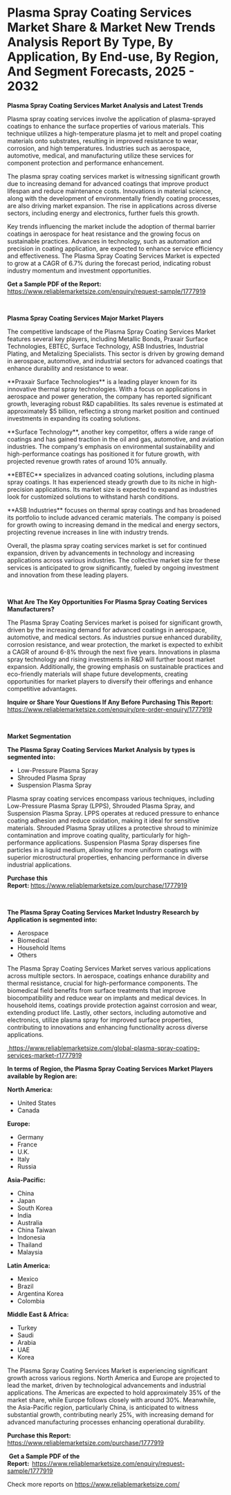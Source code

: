 <p><h1>Plasma Spray Coating Services Market Share & Market New Trends Analysis Report By Type, By Application, By End-use, By Region, And Segment Forecasts, 2025 - 2032</h1></p><p><strong>Plasma Spray Coating Services Market Analysis and Latest Trends</strong></p>
<p><p>Plasma spray coating services involve the application of plasma-sprayed coatings to enhance the surface properties of various materials. This technique utilizes a high-temperature plasma jet to melt and propel coating materials onto substrates, resulting in improved resistance to wear, corrosion, and high temperatures. Industries such as aerospace, automotive, medical, and manufacturing utilize these services for component protection and performance enhancement.</p><p>The plasma spray coating services market is witnessing significant growth due to increasing demand for advanced coatings that improve product lifespan and reduce maintenance costs. Innovations in material science, along with the development of environmentally friendly coating processes, are also driving market expansion. The rise in applications across diverse sectors, including energy and electronics, further fuels this growth.</p><p>Key trends influencing the market include the adoption of thermal barrier coatings in aerospace for heat resistance and the growing focus on sustainable practices. Advances in technology, such as automation and precision in coating application, are expected to enhance service efficiency and effectiveness. The Plasma Spray Coating Services Market is expected to grow at a CAGR of 6.7% during the forecast period, indicating robust industry momentum and investment opportunities.</p></p>
<p><strong>Get a Sample PDF of the Report:&nbsp;</strong> <a href="https://www.reliablemarketsize.com/enquiry/request-sample/1777919?utm_campaign=2625&utm_medium=2&utm_source=Github&utm_content=ia&utm_term=11032025&utm_id=plasma-spray-coating-services">https://www.reliablemarketsize.com/enquiry/request-sample/1777919</a></p>
<p>&nbsp;</p>
<p><strong>Plasma Spray Coating Services Major Market Players</strong></p>
<p><p>The competitive landscape of the Plasma Spray Coating Services Market features several key players, including Metallic Bonds, Praxair Surface Technologies, EBTEC, Surface Technology, ASB Industries, Industrial Plating, and Metalizing Specialists. This sector is driven by growing demand in aerospace, automotive, and industrial sectors for advanced coatings that enhance durability and resistance to wear.</p><p>**Praxair Surface Technologies** is a leading player known for its innovative thermal spray technologies. With a focus on applications in aerospace and power generation, the company has reported significant growth, leveraging robust R&D capabilities. Its sales revenue is estimated at approximately $5 billion, reflecting a strong market position and continued investments in expanding its coating solutions.</p><p>**Surface Technology**, another key competitor, offers a wide range of coatings and has gained traction in the oil and gas, automotive, and aviation industries. The company's emphasis on environmental sustainability and high-performance coatings has positioned it for future growth, with projected revenue growth rates of around 10% annually.</p><p>**EBTEC** specializes in advanced coating solutions, including plasma spray coatings. It has experienced steady growth due to its niche in high-precision applications. Its market size is expected to expand as industries look for customized solutions to withstand harsh conditions.</p><p>**ASB Industries** focuses on thermal spray coatings and has broadened its portfolio to include advanced ceramic materials. The company is poised for growth owing to increasing demand in the medical and energy sectors, projecting revenue increases in line with industry trends.</p><p>Overall, the plasma spray coating services market is set for continued expansion, driven by advancements in technology and increasing applications across various industries. The collective market size for these services is anticipated to grow significantly, fueled by ongoing investment and innovation from these leading players.</p></p>
<p>&nbsp;</p>
<p><strong>What Are The Key Opportunities For Plasma Spray Coating Services Manufacturers?</strong></p>
<p><p>The Plasma Spray Coating Services market is poised for significant growth, driven by the increasing demand for advanced coatings in aerospace, automotive, and medical sectors. As industries pursue enhanced durability, corrosion resistance, and wear protection, the market is expected to exhibit a CAGR of around 6-8% through the next five years. Innovations in plasma spray technology and rising investments in R&D will further boost market expansion. Additionally, the growing emphasis on sustainable practices and eco-friendly materials will shape future developments, creating opportunities for market players to diversify their offerings and enhance competitive advantages.</p></p>
<p><strong>Inquire or Share Your Questions If Any Before Purchasing This Report:</strong> <a href="https://www.reliablemarketsize.com/enquiry/pre-order-enquiry/1777919?utm_campaign=2625&utm_medium=2&utm_source=Github&utm_content=ia&utm_term=11032025&utm_id=plasma-spray-coating-services">https://www.reliablemarketsize.com/enquiry/pre-order-enquiry/1777919</a></p>
<p>&nbsp;</p>
<p><strong>Market Segmentation</strong></p>
<p><strong>The Plasma Spray Coating Services Market Analysis by types is segmented into:</strong></p>
<p><ul><li>Low-Pressure Plasma Spray</li><li>Shrouded Plasma Spray</li><li>Suspension Plasma Spray</li></ul></p>
<p><p>Plasma spray coating services encompass various techniques, including Low-Pressure Plasma Spray (LPPS), Shrouded Plasma Spray, and Suspension Plasma Spray. LPPS operates at reduced pressure to enhance coating adhesion and reduce oxidation, making it ideal for sensitive materials. Shrouded Plasma Spray utilizes a protective shroud to minimize contamination and improve coating quality, particularly for high-performance applications. Suspension Plasma Spray disperses fine particles in a liquid medium, allowing for more uniform coatings with superior microstructural properties, enhancing performance in diverse industrial applications.</p></p>
<p><strong>Purchase this Report:&nbsp;</strong><a href="https://www.reliablemarketsize.com/purchase/1777919?utm_campaign=2625&utm_medium=2&utm_source=Github&utm_content=ia&utm_term=11032025&utm_id=plasma-spray-coating-services">https://www.reliablemarketsize.com/purchase/1777919</a></p>
<p>&nbsp;</p>
<p><strong>The Plasma Spray Coating Services Market Industry Research by Application is segmented into:</strong></p>
<p><ul><li>Aerospace</li><li>Biomedical</li><li>Household Items</li><li>Others</li></ul></p>
<p><p>The Plasma Spray Coating Services Market serves various applications across multiple sectors. In aerospace, coatings enhance durability and thermal resistance, crucial for high-performance components. The biomedical field benefits from surface treatments that improve biocompatibility and reduce wear on implants and medical devices. In household items, coatings provide protection against corrosion and wear, extending product life. Lastly, other sectors, including automotive and electronics, utilize plasma spray for improved surface properties, contributing to innovations and enhancing functionality across diverse applications.</p></p>
<p><a href="https://www.reliablemarketsize.com/global-plasma-spray-coating-services-market-r1777919?utm_campaign=2625&utm_medium=2&utm_source=Github&utm_content=ia&utm_term=11032025&utm_id=plasma-spray-coating-services">&nbsp;https://www.reliablemarketsize.com/global-plasma-spray-coating-services-market-r1777919</a></p>
<p><strong>In terms of Region, the Plasma Spray Coating Services Market Players available by Region are:</strong></p>
<p>
    <p> <strong> North America: </strong>
        <ul>
            <li>United States</li>
            <li>Canada</li>
        </ul>
        </p> 
    <p> <strong> Europe: </strong>
        <ul>
            <li>Germany</li>
            <li>France</li>
            <li>U.K.</li>
            <li>Italy</li>
            <li>Russia</li>
        </ul>
        </p> 
    <p> <strong> Asia-Pacific: </strong>
        <ul>
            <li>China</li>
            <li>Japan</li>
            <li>South Korea</li>
            <li>India</li>
            <li>Australia</li>
            <li>China Taiwan</li>
            <li>Indonesia</li>
            <li>Thailand</li>
            <li>Malaysia</li>
        </ul>
        </p> 
    <p> <strong> Latin America: </strong>
        <ul>
            <li>Mexico</li>
            <li>Brazil</li>
            <li>Argentina Korea</li>
            <li>Colombia</li>
        </ul>
        </p> 
    <p> <strong> Middle East & Africa: </strong>
        <ul>
            <li>Turkey</li>
            <li>Saudi</li>
            <li>Arabia</li>
            <li>UAE</li>
            <li>Korea</li>
        </ul>
    </p>
    </p>
<p><p>The Plasma Spray Coating Services Market is experiencing significant growth across various regions. North America and Europe are projected to lead the market, driven by technological advancements and industrial applications. The Americas are expected to hold approximately 35% of the market share, while Europe follows closely with around 30%. Meanwhile, the Asia-Pacific region, particularly China, is anticipated to witness substantial growth, contributing nearly 25%, with increasing demand for advanced manufacturing processes enhancing operational durability.</p></p>
<p><strong>Purchase this Report: </strong><a href="https://www.reliablemarketsize.com/purchase/1777919?utm_campaign=2625&utm_medium=2&utm_source=Github&utm_content=ia&utm_term=11032025&utm_id=plasma-spray-coating-services">https://www.reliablemarketsize.com/purchase/1777919</a></p>
<p>&nbsp;<strong>Get a Sample PDF of the Report:&nbsp;&nbsp;</strong><a href="https://www.reliablemarketsize.com/enquiry/request-sample/1777919?utm_campaign=2625&utm_medium=2&utm_source=Github&utm_content=ia&utm_term=11032025&utm_id=plasma-spray-coating-services">https://www.reliablemarketsize.com/enquiry/request-sample/1777919</a></p>
<p><strong></strong></p>
<p>Check more reports on <a href="https://www.reliablemarketsize.com/?utm_campaign=2625&utm_medium=2&utm_source=Github&utm_content=ia&utm_term=11032025&utm_id=plasma-spray-coating-services">https://www.reliablemarketsize.com/</a></p>